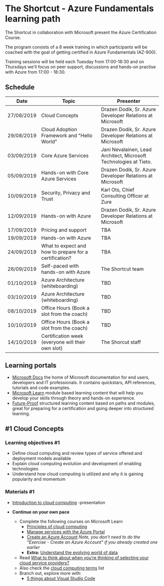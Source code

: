 # The Shortcut - Azure Fundamentals learning path

The Shortcut in collaboration with Microsoft present the Azure Certification Course.

The program consists of a 8 week training in which participants will be coached with the goal of getting certified in Azure Fundamentals (AZ-900).

Training sessions will be held each Tuesday from 17:00-18:30 and on Thursdays we'll focus on peer support, discussions and hands-on practise with Azure from 17:00 - 18:30.

## Schedule

Date | Topic | Presenter
---------- | ---- | ----
27/08/2019 | Cloud Concepts | Drazen Dodik, Sr. Azure Developer Relations at Microsoft
29/08/2019 | Cloud Adoption Framework and "Hello World" | Drazen Dodik, Sr. Azure Developer Relations at Microsoft
03/09/2019 | Core Azure Services | Jani Nevalainen, Lead Architect, Microsoft Technologies at Tieto.
05/09/2019 | Hands-on with Core Azure Services | Drazen Dodik, Sr. Azure Developer Relations at Microsoft
10/09/2019 | Security, Privacy and Trust | Karl Ots, Chief Consulting Officer at Zure
12/09/2019 | Hands-on with Azure | Drazen Dodik, Sr. Azure Developer Relations at Microsoft
17/09/2019 | Pricing and support | TBA
19/09/2019 | Hands-on with Azure | TBA
24/09/2019 | What to expect and how to prepare for a certification? | TBA
26/09/2019 | Self-paced with hands-on with Azure | The Shortcut team
01/10/2019 | Azure Architecture (whiteboarding) | TBD
03/10/2019 | Azure Architecture (whiteboarding) | TBD
08/10/2019 | Office Hours (Book a slot from the coach) | TBD
10/10/2019 | Office Hours (Book a slot from the coach) | TBD
14/10/2019 | Certification week (everyone will their own slot) | The Shorcut staff

## Learning portals

- [Microsoft Docs](http://docs.microsoft.com/) the home of Microsoft documentation for end users, developers and IT professionals. It contains quickstars, API references, tutorials and code examples.
- [Microsoft Learn](http://docs.microsoft.com/learn/) module based learning content that will help you develop your skills through theory and hands-on experience.
- [Future-Proof](http://future-proof.net) structured learning content based on paths and modules, great for preparing for a certification and going deeper into structured learning.

## #1 Cloud Concepts

### Learning objectives #1

- Define cloud computing and review types of service offered and deployment models available
- Explain cloud computing evolution and development of enabling technologies
- Understand how cloud computing is utilized and why it is gaining popularity and momentum

### Materials #1

- [Introduction to cloud computing](https://github.com/DrazenDodik/theShorcut_AzureAcademy/blob/master/presentations/Session1__CloudComputing_TheShortcut.pptx) -presentation

- **Continue on your own pace**
  - Complete the following courses on Microsoft Learn
    - [Principles of cloud computing](https://docs.microsoft.com/en-gb/learn/modules/principles-cloud-computing/index)
    - [Manage services with the Azure Portal](https://docs.microsoft.com/en-gb/learn/modules/tour-azure-portal/index)
    - [Create an Azure Account](https://docs.microsoft.com/en-gb/learn/modules/create-an-azure-account/index) *Note, you don't need to do the "Exercise - Create an Azure Account" if you already created one earlier*
    - **Extra:** [Understand the evolving world of data](https://docs.microsoft.com/en-us/learn/modules/evolving-world-of-data/)
  - Read [What to think about when you’re thinking of selecting your cloud service providers?](https://azure.microsoft.com/en-us/overview/choosing-a-cloud-service-provider/)
  - Also check the [cloud computing terms](https://azure.microsoft.com/en-us/overview/cloud-computing-dictionary/) list
  - Branch out, explore more with:
    - [5 things about Visual Studio Code](https://channel9.msdn.com/Shows/5-Things/Episode-8-Five-Things-About-Visual-Studio-Code)
